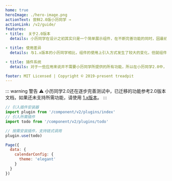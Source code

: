 ```yaml
---
home: true
heroImage: ./hero-image.png
actionText: 尝鲜2.0版小历同学 →
actionLink: /v2/guide/
features:
- title:  关于2.0版本
  details: 小历同学在设计之初其实只是一个简单展示组件，在不断完善功能的同时，因最初的设计而愈发臃肿，故对组件做了重构，就基础功能使用而言，日历组件体积减少70%。

- title: 使用差异
  details: 与1.x版本的小历同学相比，组件的使用上引入方式发生了较大的变化，但就组件方法的调用上区别不大。对于新项目建议采用2.0。

- title: 插件系统
  details: 对于一些应用来说并不需要小历同学所提供的所有功能，所以在小历同学2.0中，支持按需引入，如设置代办todo、农历信息solarLunar、指定日期可选或禁用selectable等。

footer: MIT Licensed | Copyright © 2019-present treadpit
---
```


::: warning 警告 ⚠️
小历同学2.0还在逐步完善测试中，已迁移的功能参考2.0版本文档，如果还未支持所需功能，请使用 [1.x版本](./v1/guide.md)。
:::

``` js {2,4,7}
// 引入插件安装器
import plugin from '/component/v2/plugins/index'
// 引入所需插件
import todo from '/component/v2/plugins/todo'

// 按需安装插件，支持链式调用
plugin.use(todo)

Page({
  data: {
    calendarConfig: {
      theme: 'elegant'
    }
  }
})

```